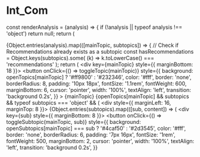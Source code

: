 # Int_Com
const renderAnalysis = (analysis) => {
    if (!analysis || typeof analysis !== 'object') return null;
    return (
      <div>
        {Object.entries(analysis).map(([mainTopic, subtopics]) => {
          // Check if Recommendations already exists as a subtopic
          const hasRecommendations = Object.keys(subtopics).some(
            (k) => k.toLowerCase() === 'recommendations'
          );
          return (
            <div key={mainTopic} style={{ marginBottom: 18 }}>
              <button
                onClick={() => toggleTopic(mainTopic)}
                style={{
                  background: openTopics[mainTopic] ? '#ff9800' : '#232346',
                  color: '#fff',
                  border: 'none',
                  borderRadius: 8,
                  padding: '10px 18px',
                  fontSize: '1.1rem',
                  fontWeight: 600,
                  marginBottom: 6,
                  cursor: 'pointer',
                  width: '100%',
                  textAlign: 'left',
                  transition: 'background 0.2s',
                }}
              >
                {mainTopic}
              </button>
              {openTopics[mainTopic] && subtopics && typeof subtopics === 'object' && (
                <div style={{ marginLeft: 16, marginTop: 8 }}>
                  {Object.entries(subtopics).map(([sub, content]) => (
                    <div key={sub} style={{ marginBottom: 8 }}>
                      <button
                        onClick={() => toggleSubtopic(mainTopic, sub)}
                        style={{
                          background: openSubtopics[mainTopic] === sub ? '#4caf50' : '#2d3545',
                          color: '#fff',
                          border: 'none',
                          borderRadius: 6,
                          padding: '7px 16px',
                          fontSize: '1rem',
                          fontWeight: 500,
                          marginBottom: 2,
                          cursor: 'pointer',
                          width: '100%',
                          textAlign: 'left',
                          transition: 'background 0.2s',
                        }}
